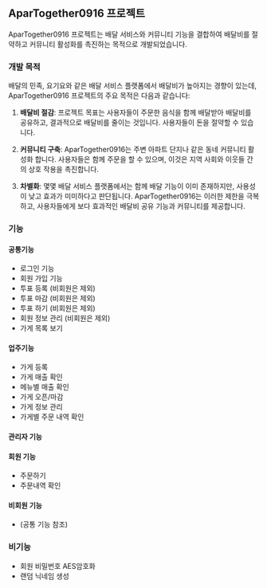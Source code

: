 ## AparTogether0916 프로젝트

AparTogether0916 프로젝트는 배달 서비스와 커뮤니티 기능을 결합하여 배달비를 절약하고 커뮤니티 활성화를 촉진하는 목적으로 개발되었습니다.

### 개발 목적

배달의 민족, 요기요와 같은 배달 서비스 플랫폼에서 배달비가 높아지는 경향이 있는데, AparTogether0916 프로젝트의 주요 목적은 다음과 같습니다:

1. **배달비 절감**: 프로젝트 목표는 사용자들이 주문한 음식을 함께 배달받아 배달비를 공유하고, 결과적으로 배달비를 줄이는 것입니다. 사용자들이 돈을 절약할 수 있습니다.

2. **커뮤니티 구축**: AparTogether0916는 주변 아파트 단지나 같은 동네 커뮤니티 활성화 합니다. 사용자들은 함께 주문을 할 수 있으며, 이것은 지역 사회와 이웃들 간의 상호 작용을 촉진합니다.

3. **차별화**: 몇몇 배달 서비스 플랫폼에서는 함께 배달 기능이 이미 존재하지만, 사용성이 낮고 효과가 미미하다고 판단됩니다. AparTogether0916는 이러한 제한을 극복하고, 사용자들에게 보다 효과적인 배달비 공유 기능과 커뮤니티를 제공합니다.



### 기능

#### 공통기능 
* 로그인 기능
* 회원 가입 기능
* 투표 등록 (비회원은 제외)
* 투표 마감 (비회원은 제외)
* 투표 하기 (비회원은 제외)
* 회원 정보 관리 (비회원은 제외)
* 가게 목록 보기

#### 업주기능
* 가게 등록
* 가게 매출 확인
* 메뉴별 매출 확인
* 가게 오픈/마감
* 가게 정보 관리
* 가게별 주문 내역 확인

#### 관리자 기능

#### 회원 기능
* 주문하기
* 주문내역 확인

#### 비회원 기능
* (공통 기능 참조)

### 비기능
* 회원 비밀번호 AES암호화
* 랜덤 닉네임 생성
